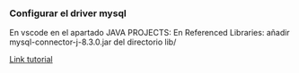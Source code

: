 ### Configurar el driver mysql

En vscode en el apartado JAVA PROJECTS: En Referenced Libraries: añadir mysql-connector-j-8.3.0.jar del directorio lib/

[Link tutorial](https://youtu.be/yBhBaya7tF4?si=WClusY9bjT6axNXG)
